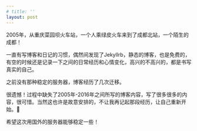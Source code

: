 ```yaml
---
# title: ''
layout: post
---
```

2005年，从重庆菜园坝火车站，一个人乘绿皮火车来到了成都北站，一个陌生的成都！

一直有写博客和日记的习惯，偶然间发现了Jekyllrb，静态的博客，也是免费的，有空的时候还是记录一下之间的日常经历和心情变化，高兴的不高兴的，都是书写真实的自己。

之前没有那种稳定的服务器，博客经历了几次迁移。

很遗憾！过程中缺失了2005年-2016年之间所写的博客内容，写了很多很多的内容，很可惜。当然这也许是故意安排的，不让我再记起那段经历，让自己重新开始。:pray:

希望这次用国外的服务器能够稳定一些！